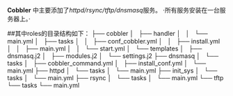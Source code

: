 
**Cobbler** 中主要添加了*httpd/rsync/tftp/dnsmasq*服务。
·所有服务安装在一台服务器上。·

##其中roles的目录结构如下：
├── cobbler
│   ├── handler
│   │   └── main.yml
│   ├── tasks
│   │   ├── conf_cobbler.yml
│   │   ├── install.yml
│   │   ├── main.yml
│   │   └── start.yml
│   └── templates
│       ├── dnsmasq.j2
│       ├── modules.j2
│       └── settings.j2
├── dnsmasq
│   └── tasks
│       ├── cobbler_command.yml
│       ├── install_conf.yml
│       └── main.yml
├── httpd
│   └── tasks
│       └── main.yml
├── init_sys
│   └── tasks
│       └── main.yml
├── rsync
│   └── tasks
│       └── main.yml
└── tftp
    └── tasks
        └── main.yml

